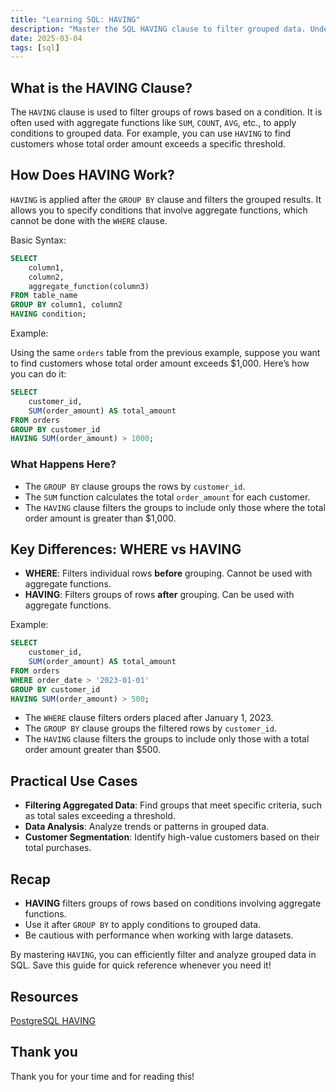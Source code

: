 ```yaml
---
title: "Learning SQL: HAVING"
description: "Master the SQL HAVING clause to filter grouped data. Understand how to apply conditions to aggregated results with practical examples and use cases."
date: 2025-03-04
tags: [sql]
---
```


## What is the HAVING Clause?

The `HAVING` clause is used to filter groups of rows based on a condition. It is often used with aggregate functions like `SUM`, `COUNT`, `AVG`, etc., to apply conditions to grouped data. For example, you can use `HAVING` to find customers whose total order amount exceeds a specific threshold.

## How Does HAVING Work?

`HAVING` is applied after the `GROUP BY` clause and filters the grouped results. It allows you to specify conditions that involve aggregate functions, which cannot be done with the `WHERE` clause.

Basic Syntax:

```sql
SELECT 
    column1, 
    column2, 
    aggregate_function(column3)  
FROM table_name  
GROUP BY column1, column2  
HAVING condition;
```

Example:

Using the same `orders` table from the previous example, suppose you want to find customers whose total order amount exceeds $1,000. Here’s how you can do it:

```sql
SELECT 
    customer_id, 
    SUM(order_amount) AS total_amount  
FROM orders  
GROUP BY customer_id  
HAVING SUM(order_amount) > 1000;
```

### What Happens Here?

- The `GROUP BY` clause groups the rows by `customer_id`.
- The `SUM` function calculates the total `order_amount` for each customer.
- The `HAVING` clause filters the groups to include only those where the total order amount is greater than $1,000.

## Key Differences: WHERE vs HAVING

- **WHERE**: Filters individual rows **before** grouping. Cannot be used with aggregate functions.
- **HAVING**: Filters groups of rows **after** grouping. Can be used with aggregate functions.

Example:

```sql
SELECT 
    customer_id, 
    SUM(order_amount) AS total_amount  
FROM orders  
WHERE order_date > '2023-01-01'  
GROUP BY customer_id  
HAVING SUM(order_amount) > 500;
```

- The `WHERE` clause filters orders placed after January 1, 2023.
- The `GROUP BY` clause groups the filtered rows by `customer_id`.
- The `HAVING` clause filters the groups to include only those with a total order amount greater than $500.

## Practical Use Cases

- **Filtering Aggregated Data**: Find groups that meet specific criteria, such as total sales exceeding a threshold.
- **Data Analysis**: Analyze trends or patterns in grouped data.
- **Customer Segmentation**: Identify high-value customers based on their total purchases.

## Recap

- **HAVING** filters groups of rows based on conditions involving aggregate functions.
- Use it after `GROUP BY` to apply conditions to grouped data.
- Be cautious with performance when working with large datasets.

By mastering `HAVING`, you can efficiently filter and analyze grouped data in SQL. Save this guide for quick reference whenever you need it!

## Resources

[PostgreSQL HAVING](https://neon.tech/postgresql/postgresql-tutorial/postgresql-having)

## Thank you

Thank you for your time and for reading this!
